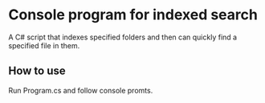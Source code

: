 # Console program for indexed search
A C# script that indexes specified folders and then can quickly find a specified file in them.

## How to use
Run Program.cs and follow console promts.

